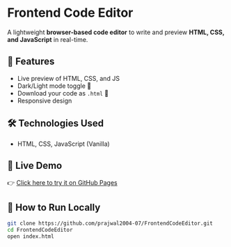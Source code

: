 # Frontend Code Editor

A lightweight **browser-based code editor** to write and preview **HTML, CSS, and JavaScript** in real-time.

## 🚀 Features
- Live preview of HTML, CSS, and JS
- Dark/Light mode toggle 🌙
- Download your code as `.html` 💾
- Responsive design

## 🛠️ Technologies Used
- HTML, CSS, JavaScript (Vanilla)

## 🔗 Live Demo
👉 [Click here to try it on GitHub Pages](https://yourusername.github.io/FrontendCodeEditor)

## 📂 How to Run Locally
```bash
git clone https://github.com/prajwal2004-07/FrontendCodeEditor.git
cd FrontendCodeEditor
open index.html
